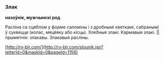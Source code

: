 ### Злак
**назоўнік, мужчынскі род**

Расліна са сцяблом у форме саломіны і з дробнымі кветкамі, сабранымі ў суквецце (колас, мяцёяку або кісць). Хлебныя злакі. Кармавыя злакі. || прыметнік: злакавы. Злакавыя расліны.

<a rel="author">[http://rv-blr.com/](http://rv-blr.com/slounik.jsp?letterId=0&maskId=0&pageId=1156)</a>
